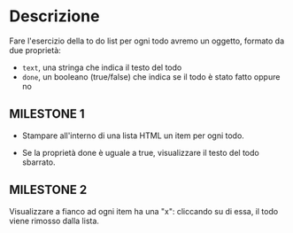# Descrizione

Fare l'esercizio della to do list per ogni todo avremo un oggetto, formato da due proprietà:

- `text`, una stringa che indica il testo del todo
- `done`, un booleano (true/false) che indica se il todo è stato fatto oppure no

## MILESTONE 1

- Stampare all'interno di una lista HTML un item per ogni todo.

- Se la proprietà done è uguale a true, visualizzare il testo del todo sbarrato.

## MILESTONE 2

Visualizzare a fianco ad ogni item ha una "x": cliccando su di essa, il todo viene rimosso dalla lista.
